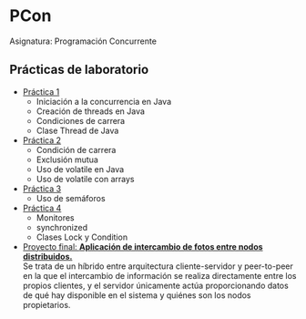 # PCon
Asignatura: Programación Concurrente

## Prácticas de laboratorio
- [Práctica 1](https://github.com/martinfdezdg/PCon/tree/main/Laboratorio/P1)
  - Iniciación a la concurrencia en Java
  - Creación de threads en Java
  - Condiciones de carrera
  - Clase Thread de Java
- [Práctica 2](https://github.com/martinfdezdg/PCon/tree/main/Laboratorio/P2)
  - Condición de carrera
  - Exclusión mutua
  - Uso de volatile en Java
  - Uso de volatile con arrays
- [Práctica 3](https://github.com/martinfdezdg/PCon/tree/main/Laboratorio/P3)
  - Uso de semáforos
- [Práctica 4](https://github.com/martinfdezdg/PCon/tree/main/Laboratorio/P4)
  - Monitores
  - synchronized
  - Clases Lock y Condition
- [Proyecto final: **Aplicación de intercambio de fotos entre nodos distribuidos.**](https://github.com/martinfdezdg/PCon/tree/main/Laboratorio/Proyecto%20final)  
Se trata de un híbrido entre arquitectura cliente-servidor y peer-to-peer en la que el intercambio de información se realiza directamente entre los propios clientes, y el servidor únicamente actúa proporcionando datos de qué hay disponible en el sistema y quiénes son los nodos propietarios.
